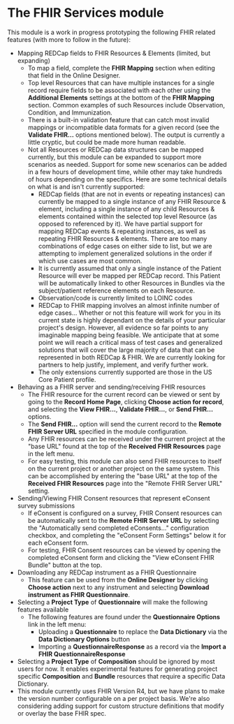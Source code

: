 # The FHIR Services module

This module is a work in progress prototyping the following FHIR related features (with more to follow in the future):

* Mapping REDCap fields to FHIR Resources & Elements (limited, but expanding)
  * To map a field, complete the **FHIR Mapping** section when editing that field in the Online Designer.
  * Top level Resources that can have multiple instances for a single record require fields to be associated with each other using the **Additional Elements** settings at the bottom of the **FHIR Mapping** section.  Common examples of such Resources include Observation, Condition, and Immunization.
  * There is a built-in validation feature that can catch most invalid mappings or incompatible data formats for a given record (see the **Validate FHIR...** options mentioned below).  The output is currently a little cryptic, but could be made more human readable.
  * Not all Resources or REDCap data structures can be mapped currently, but this module can be expanded to support more scenarios as needed.  Support for some new scenarios can be added in a few hours of development time, while other may take hundreds of hours depending on the specifics.  Here are some technical details on what is and isn't currently supported:
    * REDCap fields (that are not in events or repeating instances) can currently be mapped to a single instance of any FHIR Resource & element, including a single instance of any child Resources & elements contained within the selected top level Resource (as opposed to referenced by it).  We have partial support for mapping REDCap events & repeating instances, as well as repeating FHIR Resources & elements.  There are too many combinations of edge cases on either side to list, but we are attempting to implement generalized solutions in the order if which use cases are most common.
    * It is currently assumed that only a single instance of the Patient Resource will ever be mapped per REDCap record. This Patient will be automatically linked to other Resources in Bundles via the subject/patient reference elements on each Resource.
    * Observation/code is currently limited to LOINC codes
    * REDCap to FHIR mapping involves an almost infinite number of edge cases... Whether or not this feature will work for you in its current state is highly dependant on the details of your particular project's design.  However, all evidence so far points to any imaginable mapping being feasible.  We anticipate that at some point we will reach a critical mass of test cases and generalized solutions that will cover the large majority of data that can be represented in both REDCap & FHIR.  We are currently looking for partners to help justify, implement, and verify further work.
    * The only extensions currently supported are those in the US Core Patient profile.
* Behaving as a FHIR server and sending/receiving FHIR resources
  * The FHIR resource for the current record can be viewed or sent by going to the **Record Home Page**, clicking **Choose action for record**, and selecting the **View FHIR...**, **Validate FHIR...**, or **Send FHIR...** options.
  * The **Send FHIR...** option will send the current record to the **Remote FHIR Server URL** specified in the module configuration.
  * Any FHIR resources can be received under the current project at the "base URL" found at the top of the **Received FHIR Resources** page in the left menu.
  * For easy testing, this module can also send FHIR resources to itself on the current project or another project on the same system.  This can be accomplished by entering the "base URL" at the top of the **Received FHIR Resources** page into the "Remote FHIR Server URL" setting.
* Sending/Viewing FHIR Consent resources that represent eConsent survey submissions
  * If eConsent is configured on a survey, FHIR Consent resources can be automatically sent to the **Remote FHIR Server URL** by selecting the "Automatically send completed eConsents..." configuration checkbox, and completing the "eConsent Form Settings" below it for each eConsent form.
  * For testing, FHIR Consent resources can be viewed by opening the completed eConsent form and clicking the "View eConsent FHIR Bundle" button at the top.
* Downloading any REDCap instrument as a FHIR Questionnaire
  * This feature can be used from the **Online Designer** by clicking **Choose action** next to any instrument and selecting **Download instrument as FHIR Questionnaire**.
* Selecting a **Project Type** of **Questionnaire** will make the following features available
  * The following features are found under the **Questionnaire Options** link in the left menu:
    * Uploading a **Questionnaire** to replace the **Data Dictionary** via the **Data Dictionary Options** button
    * Importing a **QuestionnaireResponse** as a record via the **Import a FHIR QuestionnaireResponse**
* Selecting a **Project Type** of **Composition** should be ignored by most users for now.  It enables experimental features for generating project specific **Composition** and **Bundle** resources that require a specific Data Dictionary.
* This module currently uses FHIR Version R4, but we have plans to make the version number configurable on a per project basis.  We're also considering adding support for custom structure definitions that modify or overlay the base FHIR spec.

